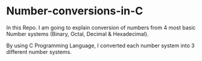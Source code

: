# Number-conversions-in-C

In this Repo. I am going to explain conversion of numbers from 4 most basic Number systems 
(Binary, Octal, Decimal & Hexadecimal).

By using C Programming Language, I converted each number system into 3 different number systems.
